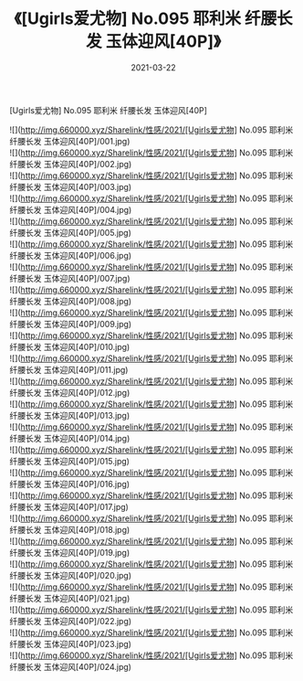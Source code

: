 ﻿---
layout: post
title:  《[Ugirls爱尤物] No.095 耶利米 纤腰长发 玉体迎风[40P]》
date:   2021-03-22
img: http://img.660000.xyz/Sharelink/性感/2021/[Ugirls爱尤物] No.095 耶利米 纤腰长发 玉体迎风[40P]/000.jpg
categories: [美女, 清纯, 唯美]
---

[Ugirls爱尤物] No.095 耶利米 纤腰长发 玉体迎风[40P]

  ![](http://img.660000.xyz/Sharelink/性感/2021/[Ugirls爱尤物] No.095 耶利米 纤腰长发 玉体迎风[40P]/001.jpg) <br> ![](http://img.660000.xyz/Sharelink/性感/2021/[Ugirls爱尤物] No.095 耶利米 纤腰长发 玉体迎风[40P]/002.jpg) <br> ![](http://img.660000.xyz/Sharelink/性感/2021/[Ugirls爱尤物] No.095 耶利米 纤腰长发 玉体迎风[40P]/003.jpg) <br> ![](http://img.660000.xyz/Sharelink/性感/2021/[Ugirls爱尤物] No.095 耶利米 纤腰长发 玉体迎风[40P]/004.jpg) <br> ![](http://img.660000.xyz/Sharelink/性感/2021/[Ugirls爱尤物] No.095 耶利米 纤腰长发 玉体迎风[40P]/005.jpg) <br> ![](http://img.660000.xyz/Sharelink/性感/2021/[Ugirls爱尤物] No.095 耶利米 纤腰长发 玉体迎风[40P]/006.jpg) <br> ![](http://img.660000.xyz/Sharelink/性感/2021/[Ugirls爱尤物] No.095 耶利米 纤腰长发 玉体迎风[40P]/007.jpg) <br> ![](http://img.660000.xyz/Sharelink/性感/2021/[Ugirls爱尤物] No.095 耶利米 纤腰长发 玉体迎风[40P]/008.jpg) <br> ![](http://img.660000.xyz/Sharelink/性感/2021/[Ugirls爱尤物] No.095 耶利米 纤腰长发 玉体迎风[40P]/009.jpg) <br> ![](http://img.660000.xyz/Sharelink/性感/2021/[Ugirls爱尤物] No.095 耶利米 纤腰长发 玉体迎风[40P]/010.jpg) <br> ![](http://img.660000.xyz/Sharelink/性感/2021/[Ugirls爱尤物] No.095 耶利米 纤腰长发 玉体迎风[40P]/011.jpg) <br> ![](http://img.660000.xyz/Sharelink/性感/2021/[Ugirls爱尤物] No.095 耶利米 纤腰长发 玉体迎风[40P]/012.jpg) <br> ![](http://img.660000.xyz/Sharelink/性感/2021/[Ugirls爱尤物] No.095 耶利米 纤腰长发 玉体迎风[40P]/013.jpg) <br> ![](http://img.660000.xyz/Sharelink/性感/2021/[Ugirls爱尤物] No.095 耶利米 纤腰长发 玉体迎风[40P]/014.jpg) <br> ![](http://img.660000.xyz/Sharelink/性感/2021/[Ugirls爱尤物] No.095 耶利米 纤腰长发 玉体迎风[40P]/015.jpg) <br> ![](http://img.660000.xyz/Sharelink/性感/2021/[Ugirls爱尤物] No.095 耶利米 纤腰长发 玉体迎风[40P]/016.jpg) <br> ![](http://img.660000.xyz/Sharelink/性感/2021/[Ugirls爱尤物] No.095 耶利米 纤腰长发 玉体迎风[40P]/017.jpg) <br> ![](http://img.660000.xyz/Sharelink/性感/2021/[Ugirls爱尤物] No.095 耶利米 纤腰长发 玉体迎风[40P]/018.jpg) <br> ![](http://img.660000.xyz/Sharelink/性感/2021/[Ugirls爱尤物] No.095 耶利米 纤腰长发 玉体迎风[40P]/019.jpg) <br> ![](http://img.660000.xyz/Sharelink/性感/2021/[Ugirls爱尤物] No.095 耶利米 纤腰长发 玉体迎风[40P]/020.jpg) <br> ![](http://img.660000.xyz/Sharelink/性感/2021/[Ugirls爱尤物] No.095 耶利米 纤腰长发 玉体迎风[40P]/021.jpg) <br> ![](http://img.660000.xyz/Sharelink/性感/2021/[Ugirls爱尤物] No.095 耶利米 纤腰长发 玉体迎风[40P]/022.jpg) <br> ![](http://img.660000.xyz/Sharelink/性感/2021/[Ugirls爱尤物] No.095 耶利米 纤腰长发 玉体迎风[40P]/023.jpg) <br> ![](http://img.660000.xyz/Sharelink/性感/2021/[Ugirls爱尤物] No.095 耶利米 纤腰长发 玉体迎风[40P]/024.jpg) <br>